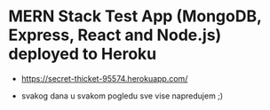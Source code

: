 # MERN Stack Test App (MongoDB, Express, React and Node.js) deployed to Heroku

- https://secret-thicket-95574.herokuapp.com/

- svakog dana u svakom pogledu sve vise napredujem ;)